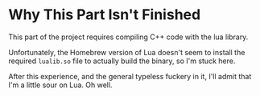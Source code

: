 # Why This Part Isn't Finished
This part of the project requires compiling C++ code with the lua library. 

Unfortunately, the Homebrew version of Lua doesn't seem to install the required `lualib.so` file to actually build the binary, so I'm stuck here.

After this experience, and the general typeless fuckery in it, I'll admit that I'm a little sour on Lua. Oh well.
